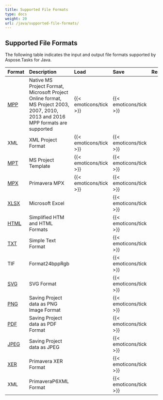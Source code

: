 ```yaml
---
title: Supported File Formats
type: docs
weight: 20
url: /java/supported-file-formats/
---
```


## **Supported File Formats**
The following table indicates the input and output file formats supported by Aspose.Tasks for Java.

|**Format**|**Description**|**Load**|**Save**|**Remarks**|
| :- | :- | :- | :- | :- |
|[MPP](https://docs.fileformat.com/project-management/mpp/)|Native MS Project Format, Microsoft Project Online format, MS Project 2003, 2007, 2010, 2013 and 2016 MPP formats are supported|{{< emoticons/tick >}}|{{< emoticons/tick >}}| |
|XML|XML Project Format|{{< emoticons/tick >}}|{{< emoticons/tick >}} | |
|[MPT](https://docs.fileformat.com/project-management/mpt/)|MS Project Template|{{< emoticons/tick >}}|{{< emoticons/tick >}}| |
|[MPX](https://docs.fileformat.com/project-management/mpx/)|Primavera MPX|{{< emoticons/tick >}}|{{< emoticons/tick >}}| |
|[XLSX](https://docs.fileformat.com/Spreadsheet/XLSX/)|Microsoft Excel| |{{< emoticons/tick >}}| |
|[HTML](https://docs.fileformat.com/Web/HTML/)|Simplified HTM and HTML Formats| |{{< emoticons/tick >}}| |
|[TXT](https://docs.fileformat.com/word-processing/txt/)|Simple Text Format| |{{< emoticons/tick >}}| |
|TIF|Format24bppRgb| |{{< emoticons/tick >}} | |
|[SVG](https://docs.fileformat.com/page-description-language/SVG/)|SVG Format| |{{< emoticons/tick >}} | |
|[PNG](https://docs.fileformat.com/Image/PNG/)|Saving Project data as PNG Image Format| |{{< emoticons/tick >}} | |
|[PDF](https://docs.fileformat.com/view/pdf/)|Saving Project data as PDF Format| |{{< emoticons/tick >}} | |
|[JPEG](https://docs.fileformat.com/Image/JPEG/)|Saving Project data as JPEG| |{{< emoticons/tick >}} | |
|[XER](https://docs.fileformat.com/project-management/xer/)|Primavera XER Format| |{{< emoticons/tick >}} | |
|XML|PrimaveraP6XML Format| |{{< emoticons/tick >}} | |

